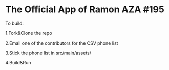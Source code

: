 The Official App of Ramon AZA #195
================
To build:

1.Fork&Clone the repo

2.Email one of the contributors for the CSV phone list

3.Stick the phone list in src/main/assets/

4.Build&Run
